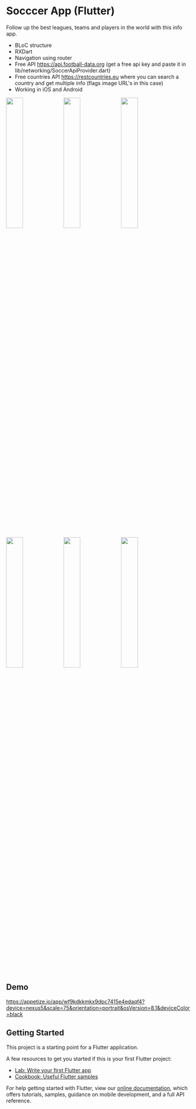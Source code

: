 # Socccer App (Flutter) 
Follow up the best leagues, teams and players in the world with this info app.
* BLoC structure
* RXDart
* Navigation using router
* Free API https://api.football-data.org (get a free api key and paste it in lib/networking/SoccerApiProvider.dart)
* Free countries API https://restcountries.eu where you can search a country and get multiple info (flags image URL's in this case)
* Working in iOS and Android

<img src="https://i.ibb.co/cTThYqk/Screenshot-20200214-155058-com-uo226321-soccerapp.jpg" width="30%" > <img src="https://i.ibb.co/zs30mtB/Screenshot-20200214-155150-com-uo226321-soccerapp.jpg" width="30%" > <img src="https://i.ibb.co/LdFS0gG/Screenshot-20200214-163903-com-uo226321-soccerapp.jpg" width="30%" >

<img src="https://i.ibb.co/J27y9vv/Screenshot-20200214-163940-com-uo226321-soccerapp.jpg" width="30%" > <img src="https://i.ibb.co/WgKs4nR/Screenshot-20200214-155402-com-uo226321-soccerapp.jpg" width="30%" > <img src="https://i.ibb.co/cFnGF4Q/Screenshot-20200214-164110-com-uo226321-soccerapp.jpg" width="30%" >

## Demo
https://appetize.io/app/wf9kdkkmkx9dpc7415e4edaqf4?device=nexus5&scale=75&orientation=portrait&osVersion=8.1&deviceColor=black

## Getting Started

This project is a starting point for a Flutter application.

A few resources to get you started if this is your first Flutter project:

- [Lab: Write your first Flutter app](https://flutter.dev/docs/get-started/codelab)
- [Cookbook: Useful Flutter samples](https://flutter.dev/docs/cookbook)

For help getting started with Flutter, view our 
[online documentation](https://flutter.dev/docs), which offers tutorials, 
samples, guidance on mobile development, and a full API reference.
